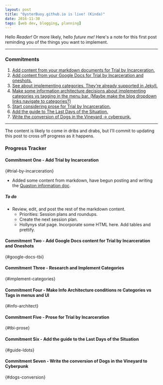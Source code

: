 ```yaml
---
layout: post
title: "OysterBuoy.github.io is live! (Kinda)"
date: 2016-11-30
tags: [web dev, blogging, planning]
---
```


Hello _Reader!_ Or more likely, hello _future me!_ Here's a note for this first post reminding you of the things you want to implement.

---

### Commitments

1. [Add content from your markdown documents for Trial by Incarceration.](#trial-by-incarceration)
2. [Add content from your Google Docs for Trial by Incarceration and oneshots.](#google-docs-tbi)
3. [See about implementing categories. They're already supported in Jekyll.](#implement-categories)
4. [Make some information architecture decisions about implementing categories vs tagging in the menu bar. (Maybe make the blog dropdown links navigate to categories?)](#info-architect)
5. [Start considering prose for Trial by Incarceration.](#tbi-prose)
6. [Add the guide to The Last Days of the Situation.](#guide-ldots)
7. [Write the conversion of Dogs in the Vineyard -> cyberpunk.](#dogs-conversion)

---

The content is likely to come in dribs and drabs, but I'll commit to updating this post to cross off progress as it happens.

### Progress Tracker

#### Commitment One - Add Trial by Incarceration
{#trial-by-incarceration}

- Added some content from markdown, have begun posting and writing the [Quaston information doc](/2016/11/30/Quaston-city-planning-WiP.html).

##### To do

- Review, edit, and post the rest of the markdown content.
  - Priorities: Session plans and roundups.
  - Create the next session plan.
  - Hollynys stat page. Incorporate some HTML here. Add tables and prettify.

#### Commitment Two - Add Google Docs content for Trial by Incarceration and Oneshots
{#google-docs-tbi}

#### Commitment Three - Research and Implement Categories
{#implement-categories}

#### Commitment Four - Make Info Architecture conditions re Categories vs Tags in menus and UI
{#info-architect}

#### Commitment Five - Prose for Trial by Incarceration
{#tbi-prose}

#### Commitment Six - Add the guide to the Last Days of the Situation
{#guide-ldots}

#### Commitment Seven - Write the conversion of Dogs in the Vineyard to Cyberpunk
{#dogs-conversion}
